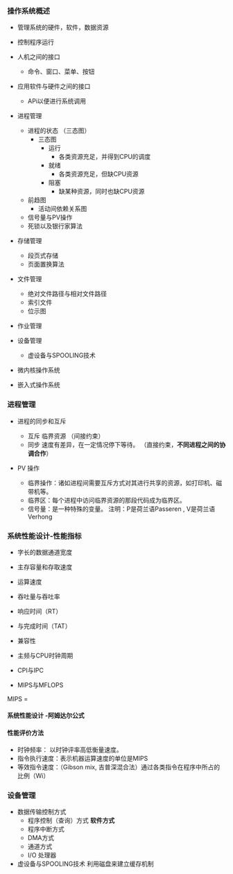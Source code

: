 ### 操作系统概述

* 管理系统的硬件，软件，数据资源
* 控制程序运行
* 人机之间的接口
  * 命令、窗口、菜单、按钮
* 应用软件与硬件之间的接口
  * APi以便进行系统调用

* 进程管理
  * 进程的状态 （三态图）
    * 三态图
      * 运行
        * 各类资源充足，并得到CPU的调度
      * 就绪
        * 各类资源充足，但缺CPU资源
      * 阻塞
        * 缺某种资源，同时也缺CPU资源 
  * 前趋图
    * 活动间依赖关系图
  * 信号量与PV操作
  * 死锁以及银行家算法
* 存储管理
  * 段页式存储
  * 页面置换算法
* 文件管理
  * 绝对文件路径与相对文件路径
  * 索引文件
  * 位示图
* 作业管理
* 设备管理
  * 虚设备与SPOOLING技术
* 微内核操作系统
* 嵌入式操作系统

### 进程管理

* 进程的同步和互斥
  * 互斥 临界资源 （间接约束）
  * 同步 速度有差异，在一定情况停下等待。 （直接约束，**不同进程之间的协调合作**）           

* PV 操作
  * 临界操作：诸如进程间需要互斥方式对其进行共享的资源，如打印机、磁带机等。
  * 临界区：每个进程中访问临界资源的那段代码成为临界区。
  * 信号量：是一种特殊的变量。
  注明：P是荷兰语Passeren , V是荷兰语Verhong

### 系统性能设计-性能指标
* 字长的数据通道宽度
* 主存容量和存取速度
* 运算速度
* 吞吐量与吞吐率
* 响应时间（RT）
* 与完成时间（TAT）
* 兼容性

* 主频与CPU时钟周期
* CPI与IPC
* MIPS与MFLOPS

MIPS = 

#### 系统性能设计 -阿姆达尔公式

#### 性能评价方法
* 时钟频率： 以时钟评率高低衡量速度。
* 指令执行速度：表示机器运算速度的单位是MIPS
* 等效指令速度：（Gibson mix, 吉普深混合法）通过各类指令在程序中所占的比例（Wi）


### 设备管理
* 数据传输控制方式
  * 程序控制（查询）方式 **软件方式**
  * 程序中断方式
  * DMA方式
  * 通道方式
  * I/O 处理器
* 虚设备与SPOOLING技术
  利用磁盘来建立缓存机制